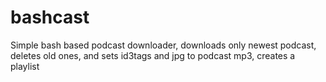 # bashcast
Simple bash based podcast downloader, downloads only newest podcast, deletes old ones, and sets id3tags and jpg to podcast mp3, creates a playlist
